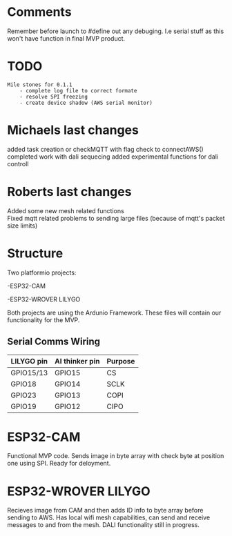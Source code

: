 # Comments 
Remember before launch to #define out any debuging. I.e serial stuff as this won't have function in final MVP product. 

# TODO 
    Mile stones for 0.1.1 
        - complete log file to correct formate 
        - resolve SPI freezing
        - create device shadow (AWS serial monitor)

# Michaels last changes

added task creation or checkMQTT with flag check to connectAWS()
completed work with dali sequecing 
added experimental functions for dali controll 

# Roberts last changes

Added some new mesh related functions  
Fixed mqtt related problems to sending large files (because of mqtt's packet size limits) 

# Structure

Two platformio projects:

-ESP32-CAM 

-ESP32-WROVER LILYGO

Both projects are using the Ardunio Framework. These files will contain our functionality for the MVP. 

## Serial Comms Wiring

| LILYGO pin | AI thinker pin | Purpose |
| ---------- | -------------- | ------- |
| GPIO15/13  | GPIO15         | CS      |
| GPIO18     | GPIO14         | SCLK    |
| GPIO23     | GPIO13         | COPI    |
| GPIO19     | GPIO12         | CIPO    |

# ESP32-CAM

Functional MVP code. Sends image in byte array with check byte at position one using SPI. Ready for deloyment. 

# ESP32-WROVER LILYGO

Recieves image from CAM and then adds ID info to byte array before sending to AWS.
Has local wifi mesh capabilities, can send and receive messages to and from the mesh.
DALI functionality still in progress.
